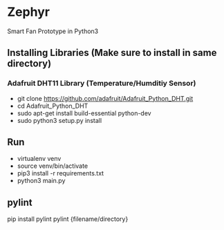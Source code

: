 # Zephyr
Smart Fan Prototype in Python3

## Installing Libraries (Make sure to install in same directory)
### Adafruit DHT11 Library (Temperature/Humditiy Sensor)
- git clone https://github.com/adafruit/Adafruit_Python_DHT.git
- cd Adafruit_Python_DHT
- sudo apt-get install build-essential python-dev
- sudo python3 setup.py install

## Run
- virtualenv venv
- source venv/bin/activate
- pip3 install -r requirements.txt
- python3 main.py

## pylint
pip install pylint
pylint {filename/directory}

